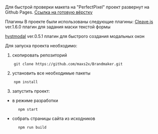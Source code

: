Для быстрой проверки макета на "PerfectPixel" проект развернут на Github Pages. [Ссылка на готовую вёрстку](https://maxs2x.github.io/Brandmaker/dist/index.html)

Плагины
В проекте были использованы следующие плагины:
    [Cleave.js](https://nosir.github.io/cleave.js/) ver.1.6.0 плагин для задания маски текстой формы

   [hystmodal](https://www.npmjs.com/package/hystmodal) ver.0.5.1 плагин для быстрого создания модальных окон


Для запуска проекта необходимо:

1. скопировать репозиторий
```
    git clone https://github.com/maxs2x/Brandmaker.git
```
2. установить все необходимые пакеты
```
    npm install
```
3. запустить проект:
- в режиме разработки
```
      npm start
```
- собрать страницы сайта из исходников
```
      npm run build
```